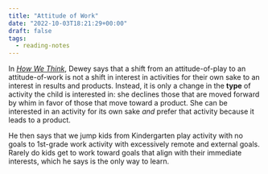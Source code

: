 ```yaml
---
title: "Attitude of Work"
date: "2022-10-03T18:21:29+00:00"
draft: false
tags:
  - reading-notes
---
```


In [*How We Think*](https://www.gutenberg.org/files/37423/37423-h/37423-h.htm), Dewey says that a shift from an attitude-of-play to an attitude-of-work is not a shift in interest in activities for their own sake to an interest in results and products. Instead, it is only a change in the **type** of activity the child is interested in: she declines those that are moved forward by whim in favor of those that move toward a product.  She can be interested in an activity for its own sake *and* prefer that activity because it leads to a product.

He then says that we jump kids from Kindergarten play activity with no goals to 1st-grade work activity with excessively remote and external goals.
Rarely do kids get to work toward goals that align with their immediate interests, which he says is the only way to learn.

